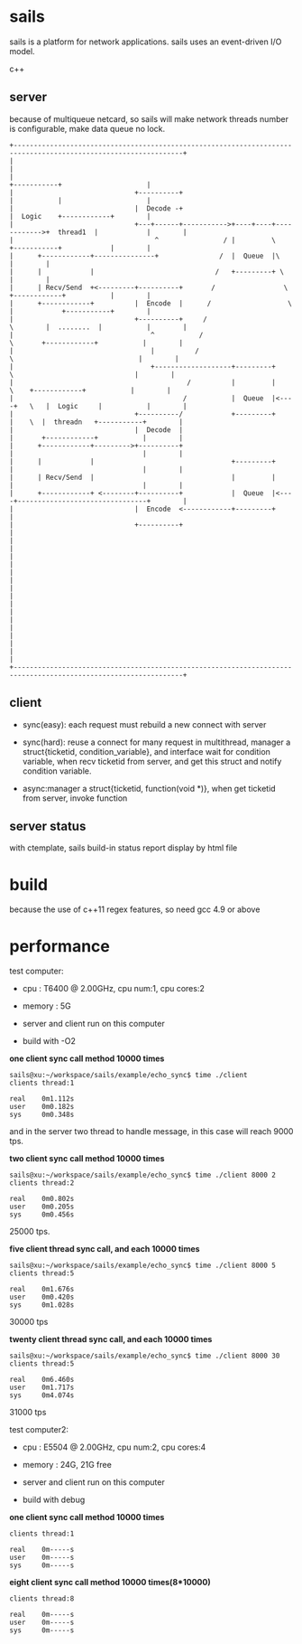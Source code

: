 sails
=====

sails is a platform for network applications. sails uses an event-driven I/O model.

c++

server
------

because of multiqueue netcard, so sails will make network threads number is configurable, make data queue no lock.


    +----------------------------------------------------------------------------------------------------------------+
	|			  			   	  			 					  		   										 	 |
	|			  			      	  	   	 					  		   		   +-----------+  				 	 |
	|			  			   	   +----------+	   	   	   	   	   	   	   	   	   |           |   	   	   		 	 |
	|             		  	   	   |  Decode -+	   	   	   	   	   	  	   		   |  Logic    +------------+	 	 |
	|				  	   	 	   +---+------+----------->+----+----+------------>+  thread1  |  			|	 	 |
	|				   	    	       	^      			 / |       	 \	   		   +-----------+  			|	 	 |
	|	   +------------+---------------+	 		 	/  |  Queue  |\    									|	 	 |
	|	   |   	  	    | 	  	 			 		   /   +---------+ \   									|	 	 |
	|	   | Recv/Send 	+<---------+----------+		  /   		  	    \  		   +------------+			|	 	 |
	|	   +------------+  	 	   |  Encode  |		 / 	  		  		 \  	   |   	   	 	+-----------+	 	 |
	|					   	   	   +----------+		/ 	  		  		  \  	   |  ........	|			|	 	 |
	|					      	       ^       	   / 	  		  		   \  	   +------------+			|	 	 |
	|                                  |          /       		  		   	\   							|	 	 |
	|					 	  	 	   +-------------------+---------+	   	 \    							|	 	 |
	|					 	   	 				/ 		   |   	   	 |	   	  \    +------------+			|	 	 |
	|					 	    			   / 		   |  Queue  |<----+   \   |  Logic	    |	    	|	 	 |
	|					 		   +----------/			   +---------+	   |	\  |  threadn   +-----------+	 	 |
	|					 		   |  Decode  |			  		  		   |	   +------------+			|	 	 |
	|      +------------+--------->+----------+                   		   |	   							|	 	 |
	|      |            |                                  +---------+     |								|	 	 |
	|	   | Recv/Send	|								   |     	 | 	   |								|	 	 |
	|	   +------------+ <--------+----------+	  		   |  Queue	 |<----+--------------------------------+	 	 |
	|	                 		   |  Encode  <------------+---------+ 										 	 	 |
	|							   +----------+			               											 	 |
	|							              																	 	 |
	|                                                                                                            	 |
	|                                                                                                                |
	|                                                                                                                |
	|                                                                                                                |
	|                                                                                                                |
	|																												 |
	|                                                                                                                |
	+----------------------------------------------------------------------------------------------------------------+



client
------

* sync(easy): each request must rebuild a new connect with server
* sync(hard): reuse a connect for many request in multithread, manager a struct{ticketid, condition_variable}, and interface wait for condition variable, when recv ticketid from server, and get this struct
and notify condition variable.

* async:manager a struct{ticketid, function(void *)}, when get ticketid from server, invoke function


server status
-------------

with ctemplate, sails build-in status report display by html file


build
=====

because the use of c++11 regex features, so need gcc 4.9 or above


performance
===========

test computer:

* cpu  :   T6400  @ 2.00GHz, cpu num:1, cpu cores:2

* memory : 5G

* server and client run on this computer

* build with -O2

**one client sync call method 10000 times**


    sails@xu:~/workspace/sails/example/echo_sync$ time ./client 
    clients thread:1
    
    real	0m1.112s
    user	0m0.182s
    sys	    0m0.348s
and in the server two thread to handle message, in this case will reach 9000 tps.

**two client sync call method 10000 times**


    sails@xu:~/workspace/sails/example/echo_sync$ time ./client 8000 2
    clients thread:2
    
    real	0m0.802s
    user	0m0.205s
    sys	    0m0.456s
25000 tps.


**five client thread sync call, and each 10000 times**

    sails@xu:~/workspace/sails/example/echo_sync$ time ./client 8000 5
    clients thread:5
    
    real	0m1.676s
    user	0m0.420s
    sys	    0m1.028s

30000 tps

**twenty client thread sync call, and each 10000 times**

    sails@xu:~/workspace/sails/example/echo_sync$ time ./client 8000 30
    clients thread:5
    
    real	0m6.460s
    user	0m1.717s
    sys	    0m4.074s

31000 tps

test computer2:

* cpu  :   E5504  @ 2.00GHz, cpu num:2, cpu cores:4

* memory : 24G, 21G free

* server and client run on this computer

* build with debug

**one client sync call method 10000 times**

    clients thread:1
    
    real	0m-----s
    user	0m-----s
    sys	    0m-----s

**eight client sync call method 10000 times(8*10000)**

    clients thread:8
    
    real	0m-----s
    user	0m-----s
    sys	    0m-----s

